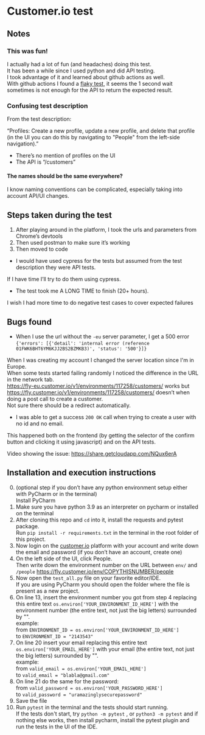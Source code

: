 # Customer.io test

## Notes
### This was fun!
I actually had a lot of fun (and headaches) doing this test.  
It has been a while since I used python and did API testing.  
I took advantage of it and learned about github actions as well.  
With github actions I found a [flaky test](https://github.com/jpita/cio-gabriel/actions), it seems the 1 second wait sometimes is not enough for the API to return the expected result.

### Confusing test description
From the test description: 

“Profiles: Create a new profile, update a new profile, and delete that profile (in the UI you can do this by navigating to "People" from the left-side navigation).” 

* There’s no mention of profiles on the UI
* The API is “/customers”
#### The names should be the same everywhere?

I know naming conventions can be complicated, especially taking into account API/UI changes.  

## Steps taken during the test
1. After playing around in the platform, I took the urls and parameters from Chrome’s devtools
2. Then used postman to make sure it’s working
3. Then moved to code
* I would have used cypress for the tests but assumed from the test description they were API tests.

If I have time I’ll try to do them using cypress.
* The test took me A LONG TIME to finish (20+ hours).

I wish I had more time to do negative test cases to cover expected failures


## Bugs found
* When I use the url without the `-eu` server parameter, I get a 500 error
```{'errors': [{'detail': 'internal error (reference 01FWK6BHT6YM6KJJ2BS2BZMKB3)', 'status': '500'}]}```

When I was creating my account I changed the server location since I'm in Europe.  
When some tests started failing randomly I noticed the difference in the URL in the network tab.  
https://fly-eu.customer.io/v1/environments/117258/customers/ works but   
https://fly.customer.io/v1/environments/117258/customers/ doesn’t when doing a post call to create a customer.  
Not sure there should be a redirect automatically.  
* I was able to get a success `200 OK` call when trying to create a user with no id and no email.  


This happened both on the frontend (by getting the selector of the confirm button and clicking it using javascript) and on the API tests.  

Video showing the issue: https://share.getcloudapp.com/NQux6erA


## Installation and execution instructions
0. (optional step if you don’t have any python environment setup either with PyCharm or in the terminal)  
Install PyCharm
1. Make sure you have python 3.9 as an interpreter on pycharm or installed on the terminal
2. After cloning this repo and `cd` into it, install the requests and pytest package.  
Run `pip install -r requirements.txt` in the terminal in the root folder of this project.
3. Now login on the [customer.io](https://fly.customer.io/login) platform with your account and write down the email and password (if you don’t have an account, create one)  
4. On the left side of the UI, click People.   
Then write down the environment number on the URL between `env/` and `/people`
https://fly.customer.io/env/COPYTHISNUMBER/people
5. Now open the `test_all.py` file on your favorite editor/IDE.  
If you are using PyCharm you should open the folder where the file is present as a new project.
6. On line 13, insert the environment number you got from step 4 replacing this entire text `os.environ['YOUR_ENVIRONMENT_ID_HERE']` with the environment number (the entire text, not just the big letters) surrounded by "".   
example:  
from `ENVIRONMENT_ID = os.environ['YOUR_ENVIRONMENT_ID_HERE']`   
to `ENVIRONMENT_ID = "2143543"`
7. On line 20 insert your email replacing this entire text `os.environ['YOUR_EMAIL_HERE']` with your email (the entire text, not just the big letters) surrounded by "".   
example:  
from `valid_email = os.environ['YOUR_EMAIL_HERE']`   
to `valid_email = "blabla@gmail.com"`  
8. On line 21 do the same for the password:  
from `valid_password = os.environ['YOUR_PASSWORD_HERE']`     
to `valid_password = "uramazinglysecurepassword"`
9. Save the file
10. Run `pytest` in the terminal and the tests should start running.  
If the tests don't start, try `python -m pytest` , or `python3 -m pytest` and if nothing else works, then install pycharm, install the pytest plugin and run the tests in the UI of the IDE.
